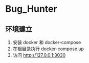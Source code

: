 # Bug_Hunter

## 环境建立

1. 安装 docker 和 docker-compose
2. 在根目录执行 docker-compose up
3. 访问 http://127.0.0.1:3030
